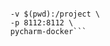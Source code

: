 ```docker build -t pycharm-docker .
```

```docker run -it --rm \
  -v $(pwd):/project \
  -p 8112:8112 \
  pycharm-docker```
